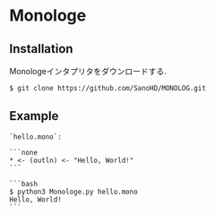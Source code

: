 # Monologe

## Installation

Monologeインタプリタをダウンロードする.

```bash
$ git clone https://github.com/SanoHD/MONOLOG.git
```

## Example

````{tab} Code
`hello.mono`:

```none
* <- (outln) <- "Hello, World!"
```
````

````{tab} Terminal
```bash
$ python3 Monologe.py hello.mono
Hello, World!
```
````
